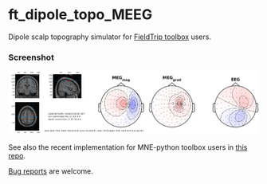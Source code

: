 # ft_dipole_topo_MEEG

Dipole scalp topography simulator for [FieldTrip toolbox](https://github.com/fieldtrip/fieldtrip) users.

### Screenshot

![Screenshot](ScreenShot.png)

See also the recent implementation for MNE-python toolbox users in [this repo](https://github.com/mne-tools/dipole-simulator).

[Bug reports](https://github.com/dnacombo/ft_dipole_sim_MEEG/issues) are welcome.
